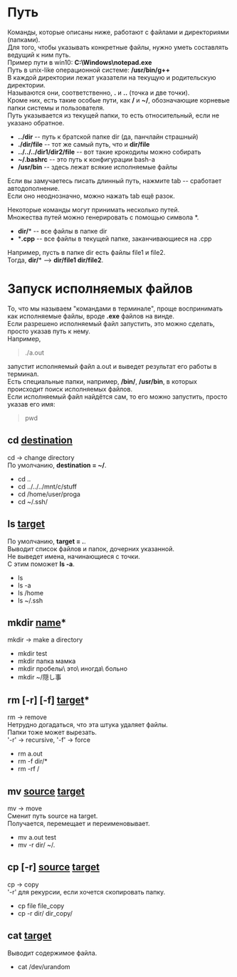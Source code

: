 # Путь

Команды, которые описаны ниже, работают с файлами и директориями (папками).  
Для того, чтобы указывать конкретные файлы, нужно уметь составлять ведущий к ним путь.  
Пример пути в win10: **C:\Windows\notepad.exe**  
Путь в unix-like операционной системе: **/usr/bin/g++**  
В каждой директории лежат указатели на текущую и родительскую директории.  
Называются они, соответственно, **.** и **..** (точка и две точки).  
Кроме них, есть такие особые пути, как **/** и **~/**, обозначающие корневые папки системы и пользователя.  
Путь указывается из текущей папки, то есть относительный, если не указано обратное.

* **../dir** -- путь к братской папке dir (да, панчлайн страшный)
* **./dir/file** -- тот же самый путь, что и **dir/file**
* **../../../dir1/dir2/file** -- вот такие крокодилы можно собирать
* **~/.bashrc** -- это путь к конфигурации bash-a
* **/usr/bin** -- здесь лежат всякие исполняемые файлы

Если вы замучаетесь писать длинный путь, нажмите tab -- сработает автодополнение.  
Если оно неоднозначно, можно нажать tab ещё разок.

Некоторые команды могут принимать несколько путей.  
Множества путей можно генерировать с помощью символа *.
* **dir/*** -- все файлы в папке dir
* ***.cpp** -- все файлы в текущей папке, заканчивающиеся на .cpp

Например, пусть в папке dir есть файлы file1 и file2.  
Тогда, **dir/*** --> **dir/file1 dir/file2**.

# Запуск исполняемых файлов
То, что мы называем "командами в терминале", проще воспринимать как исполняемые файлы, вроде **.exe** файлов на винде.  
Если разрешено исполняемый файл запустить, это можно сделать, просто указав путь к нему.  
Например,
> ./a.out

запустит исполняемый файл a.out и выведет результат его работы в терминал.  
Есть специальные папки, например, **/bin/**, **/usr/bin**, в которых происходит поиск исполняемых файлов.  
Если исполняемый файл найдётся сам, то его можно запустить, просто указав его имя:
> pwd

## cd <ins>destination</ins>
cd -> change directory  
По умолчанию, **destination = ~/**.

* cd ..
* cd ../../../mnt/c/stuff
* cd /home/user/proga
* cd ~/.ssh/

## ls <ins>target<ins/>
По умолчанию, **target = .**.  
Выводит список файлов и папок, дочерних указанной.  
Не выведет имена, начинающиеся с точки.    
С этим поможет **ls -a**.

* ls
* ls -a
* ls /home
* ls ~/.ssh

## mkdir <ins>name</ins>*
mkdir -> make a directory

* mkdir test
* mkdir папка мамка
* mkdir пробелы\ это\ иногда\ больно
* mkdir ~/隠し事

## rm [-r] [-f] <ins>target</ins>*
rm -> remove  
Нетрудно догадаться, что эта штука удаляет файлы.  
Папки тоже может вырезать.  
'-r' -> recursive, '-f' -> force

* rm a.out
* rm -f dir/*
* rm -rf /

## mv <ins>source</ins> <ins>target</ins>
mv -> move  
Сменит путь source на target.  
Получается, перемещает и переименовывает.
* mv a.out test
* mv -r dir/ ~/.

## cp [-r] <ins>source</ins> <ins>target</ins>
cp -> copy  
'-r' для рекурсии, если хочется скопировать папку.
* cp file file_copy
* cp -r dir/ dir_copy/

## cat <ins>target</ins>
Выводит содержимое файла.
* cat /dev/urandom